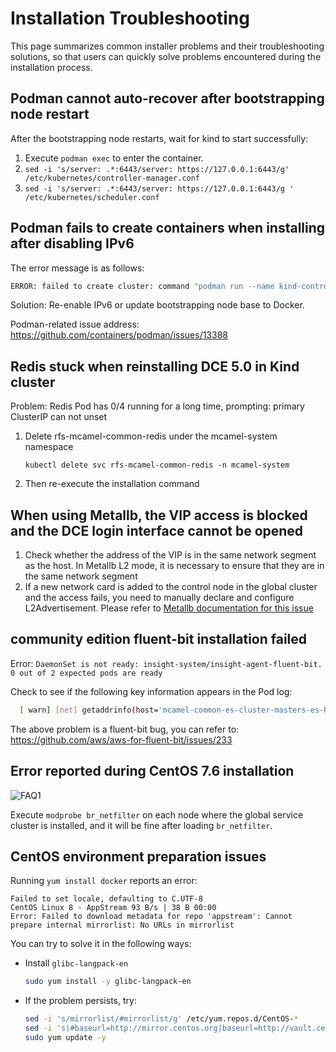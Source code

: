 # Installation Troubleshooting

This page summarizes common installer problems and their troubleshooting solutions, so that users can quickly solve problems encountered during the installation process.

## Podman cannot auto-recover after bootstrapping node restart

After the bootstrapping node restarts, wait for kind to start successfully:

1. Execute `podman exec` to enter the container.
2. `sed -i 's/server: .*:6443/server: https://127.0.0.1:6443/g' /etc/kubernetes/controller-manager.conf`
3. `sed -i 's/server: .*:6443/server: https://127.0.0.1:6443/g ' /etc/kubernetes/scheduler.conf`

## Podman fails to create containers when installing after disabling IPv6

The error message is as follows:

```bash
ERROR: failed to create cluster: command "podman run --name kind-control-plane...  
```

Solution: Re-enable IPv6 or update bootstrapping node base to Docker.

Podman-related issue address: https://github.com/containers/podman/issues/13388

## Redis stuck when reinstalling DCE 5.0 in Kind cluster

Problem: Redis Pod has 0/4 running for a long time, prompting: primary ClusterIP can not unset

1. Delete rfs-mcamel-common-redis under the mcamel-system namespace

     ```shell
     kubectl delete svc rfs-mcamel-common-redis -n mcamel-system
     ```

1. Then re-execute the installation command

## When using Metallb, the VIP access is blocked and the DCE login interface cannot be opened

1. Check whether the address of the VIP is in the same network segment as the host. In Metallb L2 mode, it is necessary to ensure that they are in the same network segment
2. If a new network card is added to the control node in the global cluster and the access fails, you need to manually declare and configure L2Advertisement.
    Please refer to [Metallb documentation for this issue](https://metallb.universe.tf/configuration/_advanced_l2_configuration/#specify-network-interfaces-that-lb-ip-can-be-announced-from)

## community edition fluent-bit installation failed

Error: `DaemonSet is not ready: insight-system/insight-agent-fluent-bit. 0 out of 2 expected pods are ready`

Check to see if the following key information appears in the Pod log:

```bash
  [ warn] [net] getaddrinfo(host='mcamel-common-es-cluster-masters-es-http.mcamel-system.svc.cluster.local',errt11):Could not contact DNS servers
```

The above problem is a fluent-bit bug, you can refer to: https://github.com/aws/aws-for-fluent-bit/issues/233

## Error reported during CentOS 7.6 installation

![FAQ1](https://docs.daocloud.io/daocloud-docs-images/docs/install/images/FAQ1.png)

Execute `modprobe br_netfilter` on each node where the global service cluster is installed, and it will be fine after loading `br_netfilter`.

## CentOS environment preparation issues

Running `yum install docker` reports an error:

```text
Failed to set locale, defaulting to C.UTF-8
CentOS Linux 8 - AppStream 93 B/s | 38 B 00:00
Error: Failed to download metadata for repo 'appstream': Cannot prepare internal mirrorlist: No URLs in mirrorlist
```

You can try to solve it in the following ways:

- Install `glibc-langpack-en`

     ```bash
     sudo yum install -y glibc-langpack-en
     ```

- If the problem persists, try:

     ```bash
     sed -i 's/mirrorlist/#mirrorlist/g' /etc/yum.repos.d/CentOS-*
     sed -i 's|#baseurl=http://mirror.centos.org|baseurl=http://vault.centos.org|g' /etc/yum.repos.d/CentOS-*
     sudo yum update -y
     ```
